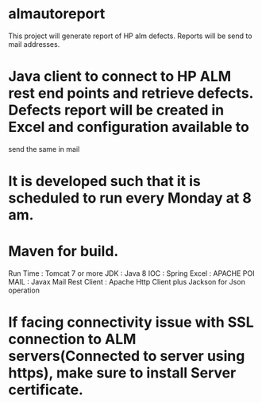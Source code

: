 # almautoreport
This project will generate report of HP alm defects. Reports will be send to mail addresses.

# Java client to connect to HP ALM rest end points and retrieve defects. Defects report will be created in Excel and configuration available to
send the same in mail

# It is developed such that it is scheduled to run every Monday at 8 am.

# Maven for build.
  Run Time : Tomcat 7 or more
  JDK : Java 8
  IOC : Spring
  Excel : APACHE POI
  MAIL : Javax Mail
  Rest Client : Apache Http Client plus Jackson for Json operation
  
 # If facing connectivity issue with SSL connection to ALM servers(Connected to server using https), make sure to install Server certificate.
